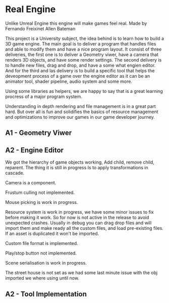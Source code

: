 # Real Engine
Unlike Unreal Engine this engine will make games feel real.
Made by
Fernando Freixinet
Allen Bateman

This project is a University subject, the idea behind is to learn how to build a 3D game engine. The main goal is to deliver a program that handles files and able to modify them and have a nice program layout. It consist of three deliveries, the first one is to deliver a Geometry viwer, have a camera that renders 3D objects, and have some render settings. The second delivery is to handle new files, drag and drop, and have a some what engien editor. And for the third and las delivery is to build a specific tool that helps the deveopment process of a game over the engine editor as it can be an animator tool, shader pipeline, audio system and some more.



Using some libraries as helpers, we are happy to say that is a great learning procress of a major program system.

Understanding in depth rendering and file management is in a great part hard. But over all is fun and solidifies the basics of resource management and optimizations to improve our games in our game developer journey.

## A1 - Geometry Viwer



## A2 - Engine Editor

We got the hierarchy of game objects working, 
Add child, remove child, reparent. The thing it is still in progress
Is to apply transformations in cascade.

Camera is a component. 

Frustum culling not implemented.

Mouse picking is work in progress.

Resource system is work in progress, we have some minor issues to fix before making it work. So for now is not active in the release to avoid unexpected crashes.
Usually in debug you can drag drop files and will import them and make ready all the custom files, and load pre-existing files.
If an asset is duplicated it won't be imported.

Custom file format is implemented.

Play/stop button not implemented.

Scene serialisation is work in progress.

The street house is not set as we had some last minute issue with the obj imported we where using until now.

## A2 - Tool Implementation



